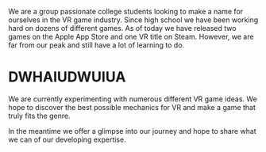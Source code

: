 We are a group passionate college students looking to make a name for ourselves in the VR game industry. Since high school we have been working hard on dozens of different games. As of today we have released two games on the Apple App Store and one VR title on Steam. However, we are far from our peak and still have a lot of learning to do.


# DWHAIUDWUIUA

We are currently experimenting with numerous different VR game ideas. We hope to discover the best possible mechanics for VR and make a game that truly fits the genre.

In the meantime we offer a glimpse into our journey and hope to share what we can of our developing expertise.